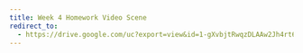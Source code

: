 ```yaml
---
title: Week 4 Homework Video Scene
redirect_to:
  - https://drive.google.com/uc?export=view&id=1-gXvbjtRwqzDLAAw2Jh4rt6YndunpyA6
---
```

